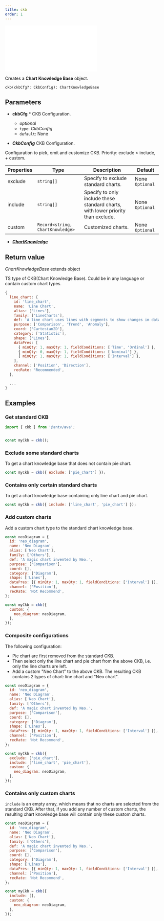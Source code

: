 ```yaml
---
title: ckb
order: 1
---
```


<embed src='@/docs/common/style.md'></embed>


Creates a **Chart Knowledge Base** object.

```sign
ckb(ckbCfg?: CkbConfig): ChartKnowledgeBase
```

## Parameters

* **ckbCfg** * CKB Configuration.
  * _optional_
  * `type`: _CkbConfig_
  * `default`: None

* _**CkbConfig**_ CKB Configuration.

Configuration to pick, omit and customize CKB.
Priority: exclude > include, + custom.

| Properties | Type                             | Description                                                                      | Default         |
| ---------- | -------------------------------- | -------------------------------------------------------------------------------- | --------------- |
| exclude    | `string[]`                       | Specify to exclude standard charts.                                              | None `Optional` |
| include    | `string[]`                       | Specify to only include these standard charts, with lower priority than exclude. | None `Optional` |
| custom     | `Record<string, ChartKnowledge>` | Customized charts.                                                               | None `Optional` |

* [_**ChartKnowledge**_](../types/ckb#ChartKnowledge)

## Return value

_ChartKnowledgeBase_ extends object

TS type of CKB(Chart Knowledge Base).
Could be in any language or contain custom chart types.

```js
{
  line_chart: {
    id: 'line_chart',
    name: 'Line Chart',
    alias: ['Lines'],
    family: ['LineCharts'],
    def: 'A line chart uses lines with segments to show changes in data in a ordinal dimension.',
    purpose: ['Comparison', 'Trend', 'Anomaly'],
    coord: ['Cartesian2D'],
    category: ['Statistic'],
    shape: ['Lines'],
    dataPres: [
      { minQty: 1, maxQty: 1, fieldConditions: ['Time', 'Ordinal'] },
      { minQty: 0, maxQty: 1, fieldConditions: ['Nominal'] },
      { minQty: 1, maxQty: 1, fieldConditions: ['Interval'] },
    ],
    channel: ['Position', 'Direction'],
    recRate: 'Recommended',
  },

  ...
}
```

## Examples

### Get standard CKB

```js
import { ckb } from '@antv/ava';


const myCkb = ckb();
```

### Exclude some standard charts

To get a chart knowledge base that does not contain pie chart.

```js
const myCkb = ckb({ exclude: ['pie_chart'] });
```

### Contains only certain standard charts

To get a  chart knowledge base containing only line chart and pie chart.

```js
const myCkb = ckb({ include: ['line_chart', 'pie_chart'] });
```

### Add custom charts

Add a custom chart type to the standard chart knowledge base.

```js
const neoDiagram = {
  id: 'neo_diagram',
  name: 'Neo Diagram',
  alias: ['Neo Chart'],
  family: ['Others'],
  def: 'A magic chart invented by Neo.',
  purpose: ['Comparison'],
  coord: [],
  category: ['Diagram'],
  shape: ['Lines'],
  dataPres: [{ minQty: 1, maxQty: 1, fieldConditions: ['Interval'] }],
  channel: ['Position'],
  recRate: 'Not Recommend',
};

const myCkb = ckb({
  custom: {
    neo_diagram: neoDiagram,
  },
});
```

### Composite configurations

The following configuration:

* Pie chart are first removed from the standard CKB.
* Then select only the line chart and pie chart from the above CKB, i.e. only the line charts are left.
* Add a custom "Neo Chart" to the above CKB. The resulting CKB contains 2 types of chart: line chart and "Neo chart".

```js
const neoDiagram = {
  id: 'neo_diagram',
  name: 'Neo Diagram',
  alias: ['Neo Chart'],
  family: ['Others'],
  def: 'A magic chart invented by Neo.',
  purpose: ['Comparison'],
  coord: [],
  category: ['Diagram'],
  shape: ['Lines'],
  dataPres: [{ minQty: 1, maxQty: 1, fieldConditions: ['Interval'] }],
  channel: ['Position'],
  recRate: 'Not Recommend',
};

const myCkb = ckb({
  exclude: ['pie_chart'],
  include: ['line_chart', 'pie_chart'],
  custom: {
    neo_diagram: neoDiagram,
  },
});
```

### Contains only custom charts

`include` is an empty array, which means that no charts are selected from the standard CKB. After that, if you add any number of custom charts, the resulting chart knowledge base will contain only these custom charts.

```js
const neoDiagram = {
  id: 'neo_diagram',
  name: 'Neo Diagram',
  alias: ['Neo Chart'],
  family: ['Others'],
  def: 'A magic chart invented by Neo.',
  purpose: ['Comparison'],
  coord: [],
  category: ['Diagram'],
  shape: ['Lines'],
  dataPres: [{ minQty: 1, maxQty: 1, fieldConditions: ['Interval'] }],
  channel: ['Position'],
  recRate: 'Not Recommend',
};

const myCkb = ckb({
  include: [],
  custom: {
    neo_diagram: neoDiagram,
  },
});
```
